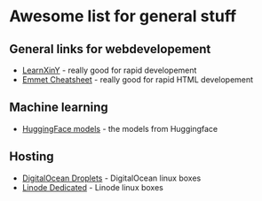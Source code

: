 # Awesome list for general stuff

## General links for webdevelopement
* [LearnXinY](https://learnxinyminutes.com/) - really good for rapid developement
* [Emmet Cheatsheet](https://docs.emmet.io/cheat-sheet/) - really good for rapid HTML developement

## Machine learning
* [HuggingFace models](https://huggingface.co/models) - the models from Huggingface

## Hosting
* [DigitalOcean Droplets](https://www.digitalocean.com/pricing/droplets) - DigitalOcean linux boxes
* [Linode Dedicated](https://www.linode.com/pricing/) - Linode linux boxes
